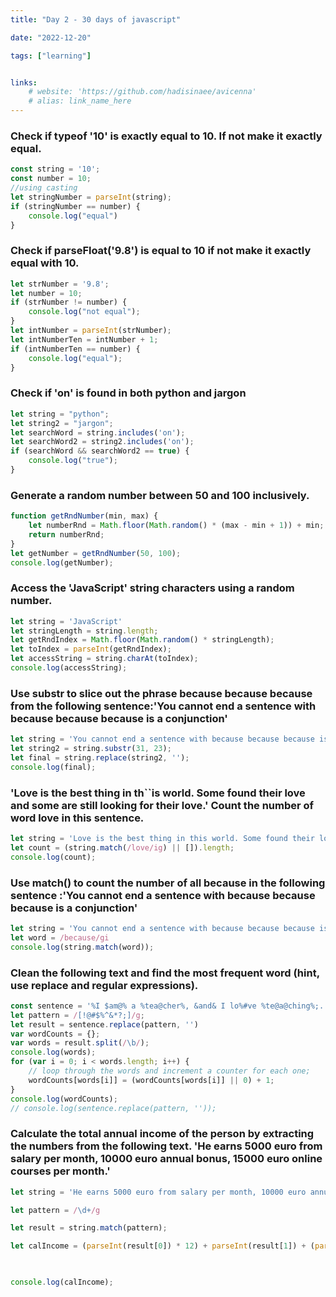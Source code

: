 ```yaml
---
title: "Day 2 - 30 days of javascript"

date: "2022-12-20"

tags: ["learning"]


links:
    # website: 'https://github.com/hadisinaee/avicenna'
    # alias: link_name_here
---
```


### Check if typeof '10' is exactly equal to 10. If not make it exactly equal.

```javascript
const string = '10';
const number = 10;
//using casting
let stringNumber = parseInt(string);
if (stringNumber == number) {
    console.log("equal")
}
```

### Check if parseFloat('9.8') is equal to 10 if not make it exactly equal with 10.

```javascript
let strNumber = '9.8';
let number = 10;
if (strNumber != number) {
    console.log("not equal");
}
let intNumber = parseInt(strNumber);
let intNumberTen = intNumber + 1;
if (intNumberTen == number) {
    console.log("equal");
}
```


### Check if 'on' is found in both python and jargon

```javascript
let string = "python";
let string2 = "jargon";
let searchWord = string.includes('on');
let searchWord2 = string2.includes('on');
if (searchWord && searchWord2 == true) {
    console.log("true");
}
```

###  Generate a random number between 50 and 100 inclusively.
```javascript
function getRndNumber(min, max) {
    let numberRnd = Math.floor(Math.random() * (max - min + 1)) + min;
    return numberRnd;
}
let getNumber = getRndNumber(50, 100);
console.log(getNumber);
```

### Access the 'JavaScript' string characters using a random number.
```javascript
let string = 'JavaScript'
let stringLength = string.length;
let getRndIndex = Math.floor(Math.random() * stringLength);
let toIndex = parseInt(getRndIndex);
let accessString = string.charAt(toIndex);
console.log(accessString);
```

### Use substr to slice out the phrase because because because from the following sentence:'You cannot end a sentence with because because because is a conjunction'
```javascript
let string = 'You cannot end a sentence with because because because is a conjunction'
let string2 = string.substr(31, 23);
let final = string.replace(string2, '');
console.log(final);
```

### 'Love is the best thing in th``is world. Some found their love and some are still looking for their love.' Count the number of word love in this sentence.

```javascript
let string = 'Love is the best thing in this world. Some found their love and some are still looking for their love.'
let count = (string.match(/love/ig) || []).length;
console.log(count);
```

### Use match() to count the number of all because in the following sentence :'You cannot end a sentence with because because because is a conjunction'

```javascript
let string = 'You cannot end a sentence with because because because is a conjunction';
let word = /because/gi
console.log(string.match(word));
```

### Clean the following text and find the most frequent word (hint, use replace and regular expressions).

``` javascript
const sentence = '%I $am@% a %tea@cher%, &and& I lo%#ve %te@a@ching%;. The@re $is no@th@ing; &as& mo@re rewarding as educa@ting &and& @emp%o@weri@ng peo@ple. ;I found tea@ching m%o@re interesting tha@n any ot#her %jo@bs. %Do@es thi%s mo@tiv#ate yo@u to be a tea@cher!? %Th#is 30#Days&OfJavaScript &is al@so $the $resu@lt of &love& of tea&ching'
let pattern = /[!@#$%^&*?;]/g;
let result = sentence.replace(pattern, '')
var wordCounts = {};
var words = result.split(/\b/);
console.log(words);
for (var i = 0; i < words.length; i++) {
    // loop through the words and increment a counter for each one;
    wordCounts[words[i]] = (wordCounts[words[i]] || 0) + 1;
}
console.log(wordCounts);
// console.log(sentence.replace(pattern, ''));
```
### Calculate the total annual income of the person by extracting the numbers from the following text. 'He earns 5000 euro from salary per month, 10000 euro annual bonus, 15000 euro online courses per month.'
```javascript
let string = 'He earns 5000 euro from salary per month, 10000 euro annual bonus, 15000 euro online courses per month.';

let pattern = /\d+/g

let result = string.match(pattern);

let calIncome = (parseInt(result[0]) * 12) + parseInt(result[1]) + (parseInt(result[2]) * 12);

  

console.log(calIncome);
```